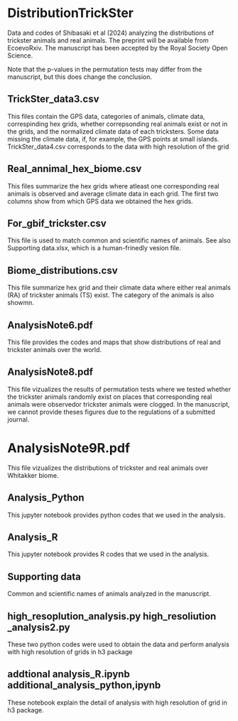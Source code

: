 # DistributionTrickSter
Data and codes of Shibasaki et al (2024) analyzing the distributions of trickster animals and real animals.
The preprint will be available from EcoevoRxiv.
The manuscript has been accepted by the Royal Society Open Science.

Note that the p-values in the permutation tests may differ from the manuscript, but this does change the conclusion.


## TrickSter_data3.csv
This files contain the GPS data, categories of animals, climate data, correspinding hex grids, 
whether correpsonding real animals exist or not in the grids, and the normalized climate data of each tricksters.
Some data missing the climate data, if, for example,  the GPS points at small islands.
TrickSter_data4.csv corresponds to the data with high resolution of the grid

## Real_annimal_hex_biome.csv
This files summarize the hex grids where atleast one corresponding real animals is observed and average climate data in each grid. 
The first two columns show from which GPS data we obtained the hex grids.

## For_gbif_trickster.csv
This file is used to match common and scientific names of animals. See also Supporting data.xlsx, which is a human-frinedly vesion file.

## Biome_distributions.csv
This file summarize hex grid and their climate data where either real animals (RA) of trickster animals (TS) exist. The category of the animals is also showmn.

## AnalysisNote6.pdf
This file provides the codes and maps that show distributions of real and trickster animals over the world.

## AnalysisNote8.pdf
This file vizualizes the results of permutation tests where we tested whether the trickster animals randomly exist on places that corresponding real animals were observedor trickster animals were clogged. In the manuscript, we cannot provide theses figures due to the regulations of a submitted journal.

# AnalysisNote9R.pdf
This file vizualizes the distributions of trickster and real animals over Whitakker biome.

## Analysis_Python
This jupyter notebook provides python codes that we used in the analysis.

## Analysis_R
This jupyter notebook provides R codes that we used in the analysis.

## Supporting data
Common and scientific names of animals analyzed in the manuscript. 

## high_resoplution_analysis.py high_resoliution _analysis2.py
These two python codes were used to obtain the data and perform analysis with high resolution of grids in h3 package

## addtional analysis_R.ipynb additional_analysis_python,ipynb
These notebook explain the detail of analysis with high resolution of grid in h3 package.
